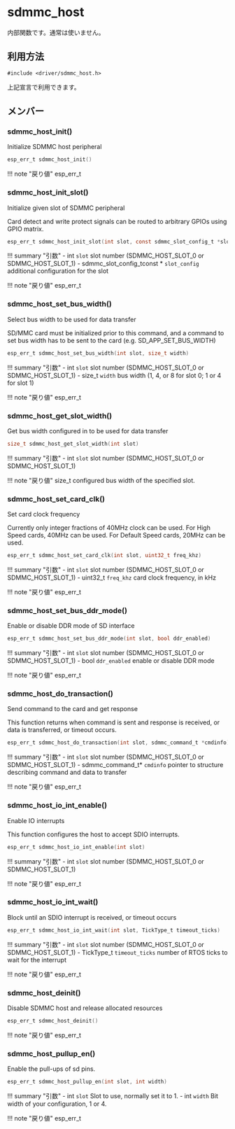 # sdmmc_host

内部関数です。通常は使いません。

## 利用方法
```
#include <driver/sdmmc_host.h>
```

上記宣言で利用できます。

## メンバー

















### sdmmc_host_init()
Initialize SDMMC host peripheral




```c
esp_err_t sdmmc_host_init()
```

!!! note "戻り値"
	esp_err_t



### sdmmc_host_init_slot()
Initialize given slot of SDMMC peripheral

Card detect and write protect signals can be routed to arbitrary GPIOs using GPIO matrix.
```c
esp_err_t sdmmc_host_init_slot(int slot, const sdmmc_slot_config_t *slot_config)
```

!!! summary "引数"
	- int `slot` slot number (SDMMC_HOST_SLOT_0 or SDMMC_HOST_SLOT_1) 
	- sdmmc_slot_config_tconst  * `slot_config` additional configuration for the slot 

!!! note "戻り値"
	esp_err_t



### sdmmc_host_set_bus_width()
Select bus width to be used for data transfer

SD/MMC card must be initialized prior to this command, and a command to set bus width has to be sent to the card (e.g. SD_APP_SET_BUS_WIDTH)
```c
esp_err_t sdmmc_host_set_bus_width(int slot, size_t width)
```

!!! summary "引数"
	- int `slot` slot number (SDMMC_HOST_SLOT_0 or SDMMC_HOST_SLOT_1) 
	- size_t `width` bus width (1, 4, or 8 for slot 0; 1 or 4 for slot 1) 

!!! note "戻り値"
	esp_err_t



### sdmmc_host_get_slot_width()
Get bus width configured in  to be used for data transfer


```c
size_t sdmmc_host_get_slot_width(int slot)
```

!!! summary "引数"
	- int `slot` slot number (SDMMC_HOST_SLOT_0 or SDMMC_HOST_SLOT_1) 

!!! note "戻り値"
	size_t configured bus width of the specified slot. 



### sdmmc_host_set_card_clk()
Set card clock frequency

Currently only integer fractions of 40MHz clock can be used. For High Speed cards, 40MHz can be used. For Default Speed cards, 20MHz can be used.
```c
esp_err_t sdmmc_host_set_card_clk(int slot, uint32_t freq_khz)
```

!!! summary "引数"
	- int `slot` slot number (SDMMC_HOST_SLOT_0 or SDMMC_HOST_SLOT_1) 
	- uint32_t `freq_khz` card clock frequency, in kHz 

!!! note "戻り値"
	esp_err_t



### sdmmc_host_set_bus_ddr_mode()
Enable or disable DDR mode of SD interface


```c
esp_err_t sdmmc_host_set_bus_ddr_mode(int slot, bool ddr_enabled)
```

!!! summary "引数"
	- int `slot` slot number (SDMMC_HOST_SLOT_0 or SDMMC_HOST_SLOT_1) 
	- bool `ddr_enabled` enable or disable DDR mode 

!!! note "戻り値"
	esp_err_t 




### sdmmc_host_do_transaction()
Send command to the card and get response

This function returns when command is sent and response is received, or data is transferred, or timeout occurs.
```c
esp_err_t sdmmc_host_do_transaction(int slot, sdmmc_command_t *cmdinfo)
```

!!! summary "引数"
	- int `slot` slot number (SDMMC_HOST_SLOT_0 or SDMMC_HOST_SLOT_1) 
	- sdmmc_command_t* `cmdinfo` pointer to structure describing command and data to transfer 

!!! note "戻り値"
	esp_err_t



### sdmmc_host_io_int_enable()
Enable IO interrupts

This function configures the host to accept SDIO interrupts.
```c
esp_err_t sdmmc_host_io_int_enable(int slot)
```

!!! summary "引数"
	- int `slot` slot number (SDMMC_HOST_SLOT_0 or SDMMC_HOST_SLOT_1) 

!!! note "戻り値"
	esp_err_t



### sdmmc_host_io_int_wait()
Block until an SDIO interrupt is received, or timeout occurs


```c
esp_err_t sdmmc_host_io_int_wait(int slot, TickType_t timeout_ticks)
```

!!! summary "引数"
	- int `slot` slot number (SDMMC_HOST_SLOT_0 or SDMMC_HOST_SLOT_1) 
	- TickType_t `timeout_ticks` number of RTOS ticks to wait for the interrupt 

!!! note "戻り値"
	esp_err_t 




### sdmmc_host_deinit()
Disable SDMMC host and release allocated resources




```c
esp_err_t sdmmc_host_deinit()
```

!!! note "戻り値"
	esp_err_t



### sdmmc_host_pullup_en()
Enable the pull-ups of sd pins.


```c
esp_err_t sdmmc_host_pullup_en(int slot, int width)
```

!!! summary "引数"
	- int `slot` Slot to use, normally set it to 1. 
	- int `width` Bit width of your configuration, 1 or 4.

!!! note "戻り値"
	esp_err_t



